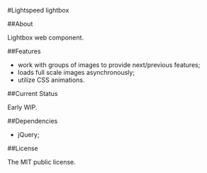 #Lightspeed lightbox

##About

Lightbox web component.

##Features

- work with groups of images to provide next/previous features;
- loads full scale images asynchronously;
- utilize CSS animations.

##Current Status

Early WIP.

##Dependencies

- jQuery;

##License

The MIT public license.